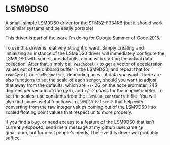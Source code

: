 
# LSM9DS0
A small, simple LSM9DS0 driver for the STM32-F334R8 (but it should work on similar systems and be easily portable)

This driver is part of the work I'm doing for Google Summer of Code 2015.

To use this driver is relatively straightforward. Simply creating and initializing an instance of the LSM9DS0 driver will immediately configure the LSM9DS0 with some sane defaults, along with starting the actual data collection. After that, simply call `readAccel()` to get a vector of acceleration values out of the onboard buffer in the LSM9DS0, and repeat that for `readGyro()` or `readMagneto()`, depending on what data you want. There are also functions to set the scale of each sensor, should you want to adjust that away from the defaults, which are +/- 2G on the accelerometer, 245 degrees per second on the gyro, and +/- 2 guass for the magnetometer. To set the scales, use constants from the `LSM9DS0_constants.h` file. You will also find some useful functions in `LSM9DS0_helper.h` that help with converting from the raw integer values coming out of the LSM9DS0 into scaled floating point values that respect units more properly.

If you find a bug, or need access to a feature of the LSM9DS0 that isn't currently exposed, send me a message at my github username @ gmail.com, but for most people's needs, I believe this driver will probably suffice.
